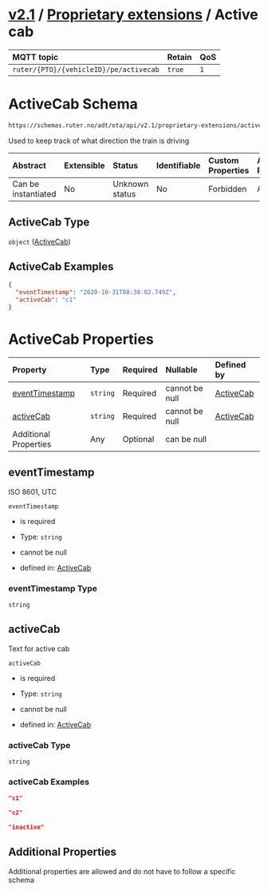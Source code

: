 # [v2.1](../../README.md) / [Proprietary extensions](README.md) / Active cab 
 
MQTT topic                                          | Retain   | QoS 
| :------------------------------------------------ | -------- | -------- |
```ruter/{PTO}/{vehicleID}/pe/activecab```  | ```true``` | ```1```

# ActiveCab Schema

```txt
https://schemas.ruter.no/adt/ota/api/v2.1/proprietary-extensions/active-cab.json
```

Used to keep track of what direction the train is driving

| Abstract            | Extensible | Status         | Identifiable | Custom Properties | Additional Properties | Access Restrictions | Defined In                                                                                    |
| :------------------ | :--------- | :------------- | :----------- | :---------------- | :-------------------- | :------------------ | :-------------------------------------------------------------------------------------------- |
| Can be instantiated | No         | Unknown status | No           | Forbidden         | Allowed               | none                | [active-cab.json](../../schema/proprietary-extensions/active-cab.json "open original schema") |

## ActiveCab Type

`object` ([ActiveCab](active-cab.md))

## ActiveCab Examples

```json
{
  "eventTimestamp": "2020-10-31T08:38:02.749Z",
  "activeCab": "c1"
}
```

# ActiveCab Properties

| Property                          | Type     | Required | Nullable       | Defined by                                                                                                    |
| :-------------------------------- | :------- | :------- | :------------- | :------------------------------------------------------------------------------------------------------------ |
| [eventTimestamp](#eventtimestamp) | `string` | Required | cannot be null | [ActiveCab](active-cab-properties-eventtimestamp.md "#/properties/eventTimestamp#/properties/eventTimestamp") |
| [activeCab](#activecab)           | `string` | Required | cannot be null | [ActiveCab](active-cab-properties-activecab.md "#/properties/activeCab#/properties/activeCab")                |
| Additional Properties             | Any      | Optional | can be null    |                                                                                                               |

## eventTimestamp

ISO 8601, UTC

`eventTimestamp`

*   is required

*   Type: `string`

*   cannot be null

*   defined in: [ActiveCab](active-cab-properties-eventtimestamp.md "#/properties/eventTimestamp#/properties/eventTimestamp")

### eventTimestamp Type

`string`

## activeCab

Text for active cab

`activeCab`

*   is required

*   Type: `string`

*   cannot be null

*   defined in: [ActiveCab](active-cab-properties-activecab.md "#/properties/activeCab#/properties/activeCab")

### activeCab Type

`string`

### activeCab Examples

```json
"c1"
```

```json
"c2"
```

```json
"inactive"
```

## Additional Properties

Additional properties are allowed and do not have to follow a specific schema
